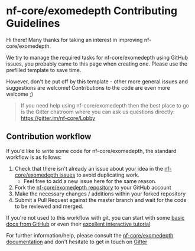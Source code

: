 # nf-core/exomedepth Contributing Guidelines

Hi there! Many thanks for taking an interest in improving nf-core/exomedepth.

We try to manage the required tasks for nf-core/exomedepth using GitHub issues, you probably came to this page when creating one. Please use the prefilled template to save time.

However, don't be put off by this template - other more general issues and suggestions are welcome! Contributions to the code are even more welcome ;)

> If you need help using nf-core/exomedepth then the best place to go is the Gitter chatroom where you can ask us questions directly: https://gitter.im/nf-core/Lobby

## Contribution workflow
If you'd like to write some code for nf-core/exomedepth, the standard workflow
is as follows:

1. Check that there isn't already an issue about your idea in the
   [nf-core/exomedepth issues](https://github.com/nf-core/exomedepth/issues) to avoid
   duplicating work.
    * Feel free to add a new issue here for the same reason.
2. Fork the [nf-core/exomedepth repository](https://github.com/nf-core/exomedepth) to your GitHub account
3. Make the necessary changes / additions within your forked repository
4. Submit a Pull Request against the master branch and wait for the code to be reviewed and merged.

If you're not used to this workflow with git, you can start with some [basic docs from GitHub](https://help.github.com/articles/fork-a-repo/) or even their [excellent interactive tutorial](https://try.github.io/).

For further information/help, please consult the [nf-core/exomedepth documentation](https://github.com/nf-core/exomedepth#documentation) and don't hesitate to get in touch on [Gitter](https://gitter.im/nf-core/Lobby)
